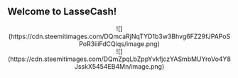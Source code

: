 <span id="disable_router_nav_history_direction_check"></span>
## Welcome to LasseCash!

<center>![](https://cdn.steemitimages.com/DQmcaRjNqTYD1b3w3Bhvg6FZ29fJPAPoSPoR3iiiFdCQiqs/image.png)</center>

<center>![](https://cdn.steemitimages.com/DQmZpqLbZppYvkfjczYASmbMUYroVo4Y8JsskX5454EB4Mn/image.png)</center>
